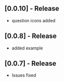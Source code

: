 ## [0.0.10] - Release

* question icons added


## [0.0.8] - Release

* added example

## [0.0.7] - Release

* Issues fixed
